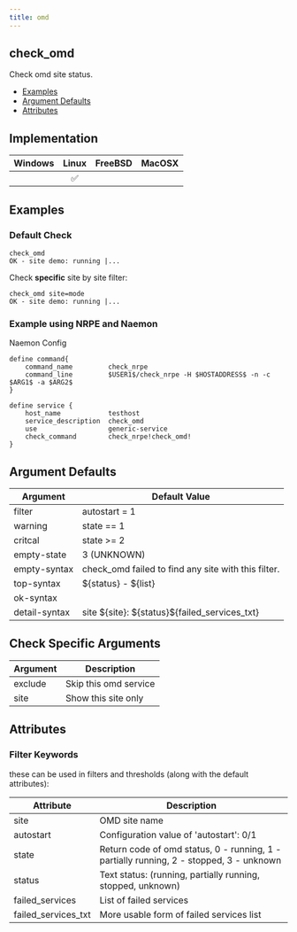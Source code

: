 ```yaml
---
title: omd
---
```


## check_omd

Check omd site status.

- [Examples](#examples)
- [Argument Defaults](#argument-defaults)
- [Attributes](#attributes)

## Implementation

| Windows | Linux              | FreeBSD | MacOSX |
|:-------:|:------------------:|:-------:|:------:|
|         | :white_check_mark: |         |        |

## Examples

### Default Check

    check_omd
    OK - site demo: running |...

Check **specific** site by site filter:

    check_omd site=mode
    OK - site demo: running |...

### Example using NRPE and Naemon

Naemon Config

    define command{
        command_name         check_nrpe
        command_line         $USER1$/check_nrpe -H $HOSTADDRESS$ -n -c $ARG1$ -a $ARG2$
    }

    define service {
        host_name            testhost
        service_description  check_omd
        use                  generic-service
        check_command        check_nrpe!check_omd!
    }

## Argument Defaults

| Argument      | Default Value                                       |
| ------------- | --------------------------------------------------- |
| filter        | autostart = 1                                       |
| warning       | state == 1                                          |
| critcal       | state >= 2                                          |
| empty-state   | 3 (UNKNOWN)                                         |
| empty-syntax  | check_omd failed to find any site with this filter. |
| top-syntax    | \${status} - \${list}                               |
| ok-syntax     |                                                     |
| detail-syntax | site \${site}: \${status}\${failed_services_txt}    |

## Check Specific Arguments

| Argument | Description           |
| -------- | --------------------- |
| exclude  | Skip this omd service |
| site     | Show this site only   |

## Attributes

### Filter Keywords

these can be used in filters and thresholds (along with the default attributes):

| Attribute           | Description                                                                             |
| ------------------- | --------------------------------------------------------------------------------------- |
| site                | OMD site name                                                                           |
| autostart           | Configuration value of 'autostart': 0/1                                                 |
| state               | Return code of omd status, 0 - running, 1 - partially running, 2 - stopped, 3 - unknown |
| status              | Text status: (running, partially running, stopped, unknown)                             |
| failed_services     | List of failed services                                                                 |
| failed_services_txt | More usable form of failed services list                                                |
